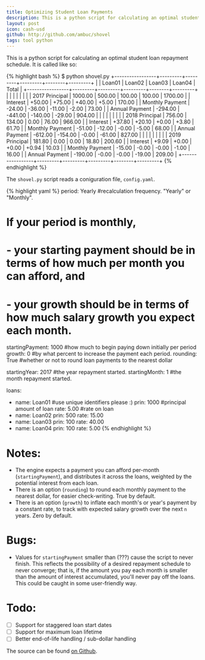 ```yaml
---
title: Optimizing Student Loan Payments
description: This is a python script for calculating an optimal student loan repayment schedule
layout: post
icon: cash-usd
github: http://github.com/ambuc/shovel
tags: tool python
---
```


This is a python script for calculating an optimal student loan repayment schedule. It is called like so:

{% highlight bash %}
$ python shovel.py 
+-----------------+---------+---------+---------+--------+---------+
|                 |  Loan01 |  Loan02 |  Loan03 | Loan04 |   Total |
+-----------------+---------+---------+---------+--------+---------+
|                 |         |         |         |        |         |
|  2017 Principal | 1000.00 |  500.00 |  100.00 | 100.00 | 1700.00 |
|        Interest |  +50.00 |  +75.00 |  +40.00 |  +5.00 |  170.00 |
| Monthly Payment |  -24.00 |  -36.00 |  -11.00 |  -2.00 |   73.00 |
|  Annual Payment | -294.00 | -441.00 | -140.00 | -29.00 |  904.00 |
|                 |         |         |         |        |         |
|  2018 Principal |  756.00 |  134.00 |    0.00 |  76.00 |  966.00 |
|        Interest |  +37.80 |  +20.10 |   +0.00 |  +3.80 |   61.70 |
| Monthly Payment |  -51.00 |  -12.00 |   -0.00 |  -5.00 |   68.00 |
|  Annual Payment | -612.00 | -154.00 |   -0.00 | -61.00 |  827.00 |
|                 |         |         |         |        |         |
|  2019 Principal |  181.80 |    0.00 |    0.00 |  18.80 |  200.60 |
|        Interest |   +9.09 |   +0.00 |   +0.00 |  +0.94 |   10.03 |
| Monthly Payment |  -15.00 |   -0.00 |   -0.00 |  -1.00 |   16.00 |
|  Annual Payment | -190.00 |   -0.00 |   -0.00 | -19.00 |  209.00 |
+-----------------+---------+---------+---------+--------+---------+
{% endhighlight %}

The `shovel.py` script reads a coniguration file, `config.yaml`.

{% highlight yaml %}
period: Yearly          #recalculation frequency. "Yearly" or "Monthly".

# If your period is monthly,
#  - your starting payment should be in terms of how much per month you can afford, and
#  - your growth           should be in terms of how much salary growth you expect each month.

startingPayment: 1000   #how much to begin paying down initially per period
growth: 0               #by what percent to increase the payment each period.
rounding: True          #whether or not to round loan payments to the nearest dollar

startingYear: 2017      #the year repayment started.
startingMonth: 1        #the month repayment started.

loans:
  - name: Loan01        #use unique identifiers please :)
    prin: 1000          #principal amount of loan
    rate: 5.00          #rate on loan
  - name: Loan02
    prin: 500
    rate: 15.00
  - name: Loan03
    prin: 100
    rate: 40.00
  - name: Loan04
    prin: 100
    rate: 5.00
{% endhighlight %}

# Notes:
 - The engine expects a payment you can afford per-month (`startingPayment`), and distributes it across the loans, weighted by the potential interest from each loan.
 - There is an option (`rounding`) to round each monthly payment to the nearest dollar, for easier check-writing. True by default.
 - There is an option (`growth`) to inflate each month's or year's payment by a constant rate, to track with expected salary growth over the next `n` years. Zero by default.

# Bugs:
 - Values for `startingPayment` smaller than (???) cause the script to never finish. This reflects the possibility of a desired repayment schedule to never converge; that is, if the amount you pay each month is smaller than the amount of interest accumulated, you'll never pay off the loans. This could be caught in some user-friendly way.

# Todo:
 - [ ] Support for staggered loan start dates 
 - [ ] Support for maximum loan lifetime
 - [ ] Better end-of-life handling / sub-dollar handling

The source can be found [on Github](https://github.com/ambuc/shovel).
